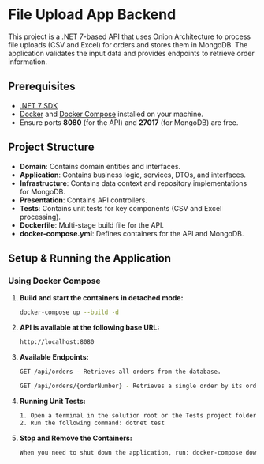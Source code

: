 # File Upload App Backend

This project is a .NET 7-based API that uses Onion Architecture to process file uploads (CSV and Excel) for orders and stores them in MongoDB. The application validates the input data and provides endpoints to retrieve order information.

## Prerequisites

- [.NET 7 SDK](https://dotnet.microsoft.com/download/dotnet/7.0)
- [Docker](https://docs.docker.com/get-docker/) and [Docker Compose](https://docs.docker.com/compose/install/) installed on your machine.
- Ensure ports **8080** (for the API) and **27017** (for MongoDB) are free.

## Project Structure

- **Domain**: Contains domain entities and interfaces.
- **Application**: Contains business logic, services, DTOs, and interfaces.
- **Infrastructure**: Contains data context and repository implementations for MongoDB.
- **Presentation**: Contains API controllers.
- **Tests**: Contains unit tests for key components (CSV and Excel processing).
- **Dockerfile**: Multi-stage build file for the API.
- **docker-compose.yml**: Defines containers for the API and MongoDB.

## Setup & Running the Application

### Using Docker Compose

1. **Build and start the containers in detached mode:**
   ```sh
   docker-compose up --build -d 
   

2. **API is available at the following base URL:**
    ```sh
    http://localhost:8080


3. **Available Endpoints:**
    ```sh
    GET /api/orders - Retrieves all orders from the database.
    
    GET /api/orders/{orderNumber} - Retrieves a single order by its order number. i.e http://localhost:8080/api/orders/ORDER1

4. **Running Unit Tests:**
    ```sh
    1. Open a terminal in the solution root or the Tests project folder.Open a terminal in the solution root or the Tests project folder.
    2. Run the following command: dotnet test
 

5. **Stop and Remove the Containers:**
    ```sh
    When you need to shut down the application, run: docker-compose down     